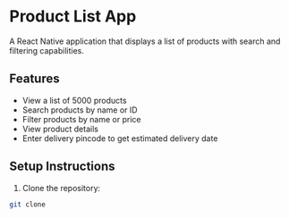 # Product List App

A React Native application that displays a list of products with search and filtering capabilities.

## Features

- View a list of 5000 products
- Search products by name or ID
- Filter products by name or price
- View product details
- Enter delivery pincode to get estimated delivery date

## Setup Instructions

1. Clone the repository:
```bash
git clone 